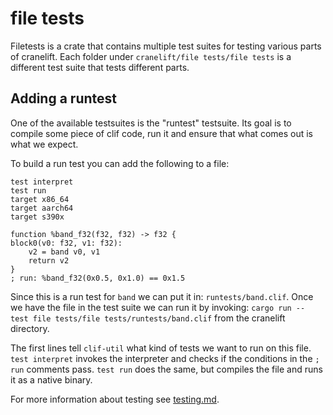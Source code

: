 # file tests

Filetests is a crate that contains multiple test suites for testing
various parts of cranelift. Each folder under `cranelift/file tests/file tests` is a different
test suite that tests different parts.

## Adding a runtest

One of the available testsuites is the "runtest" testsuite. Its goal is to compile some piece
of clif code, run it and ensure that what comes out is what we expect. 

To build a run test you can add the following to a file:

```
test interpret
test run
target x86_64
target aarch64
target s390x

function %band_f32(f32, f32) -> f32 {
block0(v0: f32, v1: f32):
    v2 = band v0, v1
    return v2
}
; run: %band_f32(0x0.5, 0x1.0) == 0x1.5
```

Since this is a run test for `band` we can put it in: `runtests/band.clif`.
Once we have the file in the test suite we can run it by invoking: `cargo run -- test file tests/file tests/runtests/band.clif` from the cranelift directory. 


The first lines tell `clif-util` what kind of tests we want to run on this file. 
`test interpret` invokes the interpreter and checks if the conditions in the `; run` comments pass. `test run` does the same, but compiles the file and runs it as a native binary. 

For more information about testing see [testing.md](../docs/testing.md).
